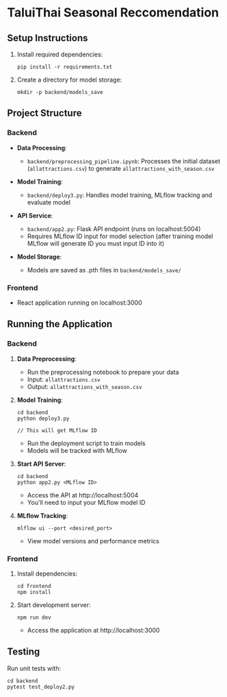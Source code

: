 # TaluiThai Seasonal Reccomendation

## Setup Instructions

1. Install required dependencies:
   ```
   pip install -r requirements.txt
   ```

2. Create a directory for model storage:
   ```
   mkdir -p backend/models_save
   ```

## Project Structure

### Backend

- **Data Processing**: 
  - `backend/preprocessing_pipeline.ipynb`: Processes the initial dataset (`allattractions.csv`) to generate `allattractions_with_season.csv`

- **Model Training**:
  - `backend/deploy3.py`: Handles model training, MLflow tracking and evaluate model

- **API Service**:
  - `backend/app2.py`: Flask API endpoint (runs on localhost:5004)
  - Requires MLflow ID input for model selection (after training model MLflow will generate ID you must input ID into it)

- **Model Storage**:
  - Models are saved as .pth files in `backend/models_save/`

### Frontend

- React application running on localhost:3000

## Running the Application

### Backend

1. **Data Preprocessing**:
   - Run the preprocessing notebook to prepare your data
   - Input: `allattractions.csv`
   - Output: `allattractions_with_season.csv`

2. **Model Training**:
   ```
   cd backend
   python deploy3.py
   
   // This will get MLflow ID 
   ```
   - Run the deployment script to train models
   - Models will be tracked with MLflow

3. **Start API Server**:
   ```
   cd backend
   python app2.py <MLflow ID>
   ```
   - Access the API at http://localhost:5004
   - You'll need to input your MLflow model ID

4. **MLflow Tracking**:
   ```
   mlflow ui --port <desired_port>
   ```
   - View model versions and performance metrics

### Frontend

1. Install dependencies:
   ```
   cd frontend
   npm install
   ```

2. Start development server:
   ```
   npm run dev
   ```
   - Access the application at http://localhost:3000

## Testing

Run unit tests with:
```
cd backend
pytest test_deploy2.py
```
